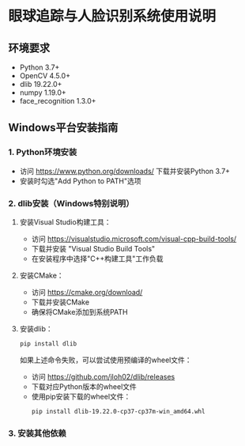 # 眼球追踪与人脸识别系统使用说明

## 环境要求
- Python 3.7+
- OpenCV 4.5.0+
- dlib 19.22.0+
- numpy 1.19.0+
- face_recognition 1.3.0+

## Windows平台安装指南

### 1. Python环境安装
- 访问 https://www.python.org/downloads/ 下载并安装Python 3.7+
- 安装时勾选"Add Python to PATH"选项

### 2. dlib安装（Windows特别说明）
1. 安装Visual Studio构建工具：
   - 访问 https://visualstudio.microsoft.com/visual-cpp-build-tools/
   - 下载并安装 "Visual Studio Build Tools"
   - 在安装程序中选择"C++构建工具"工作负载

2. 安装CMake：
   - 访问 https://cmake.org/download/
   - 下载并安装CMake
   - 确保将CMake添加到系统PATH

3. 安装dlib：
   ```bash
   pip install dlib
   ```
   
   如果上述命令失败，可以尝试使用预编译的wheel文件：
   - 访问 https://github.com/jloh02/dlib/releases
   - 下载对应Python版本的wheel文件
   - 使用pip安装下载的wheel文件：
     ```bash
     pip install dlib-19.22.0-cp37-cp37m-win_amd64.whl
     ```

### 3. 安装其他依赖 